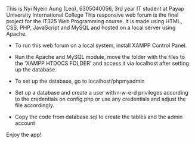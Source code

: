 This is Nyi Nyein Aung (Leo), 6305040056, 3rd year IT student at Payap University International College
This responsive web forum is the final project for the IT325 Web Programming course.
It is made using HTML, CSS, PHP, JavaScript and MySQL and hosted on a local server using Apache.

- To run this web forum on a local system, install XAMPP Control Panel.
- Run the Apache and MySQL module, move the folder with the files to the 'XAMPP HTDOCS FOLDER' and access it via localhost after setting up the database.

- To set up the database, go to localhost/phpmyadmin
- Set up a database and create a user with r-w-e-d privileges according to the credentials on config.php or use any credentials and adjust the file accordingly.
- Copy the code from database.sql to create the tables and the admin account

Enjoy the app!
